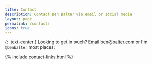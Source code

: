 ```yaml
---
title: Contact
description: Contact Ben Balter via email or social media
layout: page
permalink: /contact/
icons: true
---
```


{: .text-center }
Looking to get in touch? Email <ben@balter.com> or I'm `@benbalter` most places:

{% include contact-links.html %}
